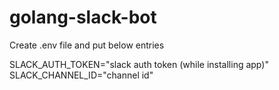 # golang-slack-bot

Create .env file and put below entries

SLACK_AUTH_TOKEN="slack auth token (while installing app)"
SLACK_CHANNEL_ID="channel id"